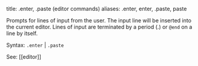 title: .enter, .paste (editor commands)
aliases: .enter, enter, .paste, paste

Prompts for lines of input from the user. The input line will be inserted into the current editor. Lines of input are terminated by a period (.) or `@end` on a line by itself.

Syntax: `.enter` | `.paste`

See: [[editor]]
